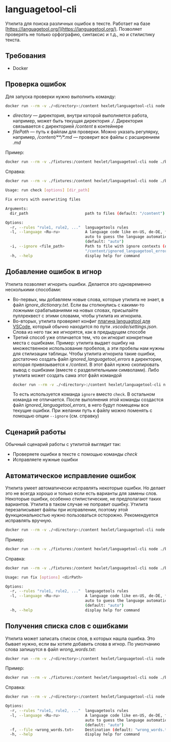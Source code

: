 # languagetool-cli

Утилита для поиска различных ошибок в тексте. Работает на базе [https://languagetool.org/](https://languagetool.org/). Позволяет проверять не только орфографию, синтаксис и т.д., но и стилистику текста.

## Требования

* Docker

## Проверка ошибок

Для запуска проверки нужно выполнить команду:

```bash
docker run --rm -v ./<directory>:/content hexlet/languagetool-cli node ./bin/run.js check <filePath>
```

* *directory* — директория, внутри которой выполняется работа, например, может быть текущая директория *\./*. Директория связывается с директорией */content* в контейнере
* *filePath* — путь к файлам для проверки. Можно указать регулярку, например, */content/\*\*/\*.md* — проверит все файлы с расширением *.md*

Пример:

```bash
docker run --rm -v ./fixtures:/content hexlet/languagetool-cli node ./bin/run.js check /content/**/*.md
```

Справка:

```bash
docker run --rm -v ./fixtures:/content hexlet/languagetool-cli node ./bin/run.js check -h

Usage: run check [options] [dir_path]

Fix errors with overwriting files

Arguments:
  dir_path                         path to files (default: "/content")

Options:
  -r, --rules "rule1, rule2, ..."  languagetools rules
  -l, --language <Ru-ru>           A language code like en-US, de-DE, fr, or
                                   auto to guess the language automatically
                                   (default: "auto")
  -i, --ignore <file_path>         Path to file with ignore contexts (default:
                                   "/content/ignored_languagetool_errors")
  -h, --help                       display help for command
```

## Добавление ошибок в игнор

Утилита позволяет игнорить ошибки. Делается это одновременно несколькими способами:

* Во-первых, мы добавляем новые слова, которые утилита не знает, в файл *ignore_dictionary.txt*. Если вы столкнулись с какими-то ложными срабатываниями на новых словах, присылайте пуллреквест с этими словами, чтобы утилита их игнорила.
* Во-вторых, утилита проверяет конфиг [плагина languagtool для VSCode](https://marketplace.visualstudio.com/items?itemName=davidlday.languagetool-linter), который обычно находится по пути *.vscode/settings.json*. Слова из него так же игнорятся, как в предыдущем способе
* Третий способ уже отличается тем, что он игнорит конкретные места с ошибками. Пример: утилита выдает ошибку на множественное использование пробелов, а эти пробелы нам нужны для стилизации таблицы. Чтобы утилита игнорила такие ошибки, достаточно создать файл *ignored_languagetool_errors* в директории, которая привязывается к */context*. В этот файл нужно скопировать вывод с ошибками (вместе с разделительными символами). Либо утилита может создать сама этот файл командой
    ```bash
    docker run --rm -v ./<directory>:/content hexlet/languagetool-cli node ./bin/run.js ignore <filePath>
    ```
    То есть используется команда `ignore` вместо `check`. В остальном команда не отличается. После выполнения этой команды создастся файл *ignored_languagetool_errors*, в него будут помещены все текущие ошибки. При желании путь к файлу можно поменять с помощью опции `--ignore` (см. справку)

## Сценарий работы

Обычный сценарий работы с утилитой выглядит так:

* Проверяете ошибки в тексте с помощью команды *check*
* Исправляете нужные ошибки


## Автоматическое исправление ошибок

Утилита умеет автоматически исправлять некоторые ошибки. Но делает это не всегда хорошо и только если есть варианты для замены слов. Некоторые ошибки, особенно стилистические, не предполагают таких вариантов. Утилита в таком случае не поправит ошибку. Утилита перезаписывает файлы при исправлении, поэтому этой функциональностью нужно пользоваться осторожно. Рекомендуется исправлять вручную.

```bash
docker run --rm -v ./<directory>:/content hexlet/languagetool-cli node ./bin/run.js fix <filePath>
```

Пример:

```bash
docker run --rm -v ./fixtures:/content hexlet/languagetool-cli node ./bin/run.js fix /content/**/*.md
```

Справка:

```bash
docker run --rm -v ./fixtures:/content hexlet/languagetool-cli node ./bin/run.js fix -h

Usage: run fix [options] <dirPath>

Options:
  -r, --rules "rule1, rule2, ..."  languagetools rules
  -l, --language <Ru-ru>           A language code like en-US, de-DE, fr, or
                                   auto to guess the language automatically
                                   (default: "auto")
  -h, --help                       display help for command
```

## Получения списка слов с ошибками

Утилита может записать список слов, в которых нашла ошибка. Это бывает нужно, если вы хотите добавить слова в игнор. По умолчанию слова запишутся в файл *wrong_words.txt*:

```bash
docker run --rm -v ./<directory>:/content hexlet/languagetool-cli node ./bin/run.js words <filePath>
```

Пример:

```bash
docker run --rm -v ./fixtures:/content hexlet/languagetool-cli node ./bin/run.js words /content/**/*.md
```

Справка:

```bash
docker run --rm -v ./<directory>:/content hexlet/languagetool-cli node ./bin/run.js words -h

Options:
  -r, --rules "rule1, rule2, ..."  languagetools rules
  -l, --language <Ru-ru>           A language code like en-US, de-DE, fr, or
                                   auto to guess the language automatically
                                   (default: "auto")
  -f, --file <wrong_words.txt>     Destination (default: "wrong_words.txt")
  -h, --help                       display help for command

```
